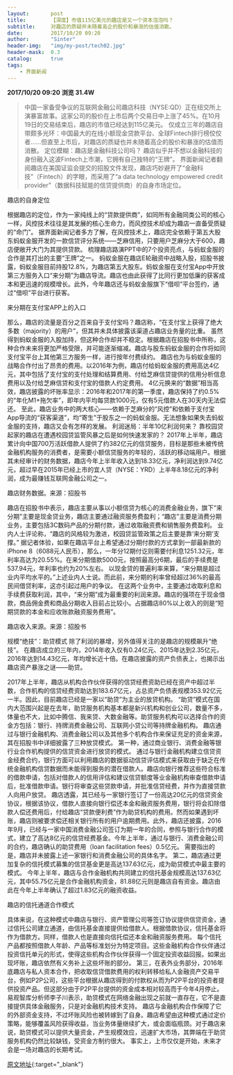 ```yaml
---
layout:       post
title:        【深度】市值115亿美元的趣店是又一个资本泡泡吗？
subtitle:     对趣店的质疑并未随着高企的股价和暴涨的估值消散。
date:         2017/10/20 09:20
author:       "Sinter"
header-img:   "img/my-post/tech02.jpg"
header-mask:  0.3
catalog:      true
tags:
    - 界面新闻
---
```


**2017/10/20 09:20**  **浏览 31.4W**

> 中国一家备受争议的互联网金融公司趣店科技（NYSE:QD）正在纽交所上演暴富故事。这家公司的股价在上市后两个交易日中上涨了45%。在10月19日的交易结束后，趣店的市值已经达到115亿美元。
仅成立三年的趣店自带颇多光环：中国最大的在线小额现金贷款平台、全球Fintech排行榜佼佼者……但直至上市后，对趣店的质疑也并未随着高企的股价和暴涨的估值而消散。
定位模糊：趣店是金融科技公司吗？
趣店似乎并不想以金融科技的身份融入这波Fintech上市潮，它拥有自己独特的“王牌”。
界面新闻记者翻阅趣店在美国证监会提交的招股文件发现，趣店巧妙避开了“金融科技”（Fintech）的字眼，而采用了“a data technology empowered credit provider”（数据科技赋能的信贷提供商）的自身市场定位。

趣店的自身定位

根据趣店的定位，作为一家纯线上的“贷款提供商”，如同所有金融同类公司的核心一样，风控技术往往是其发展的核心生命力，而风控技术却成为趣店一直备受质疑的“命门”。
据界面新闻记者多方了解，在风控技术上，趣店完全依赖于第五大股东蚂蚁金服开发的一款信贷评分系统——芝麻信用，只要用户芝麻分大于600，趣店便敞开大门为其提供贷款。
梳理趣店路演PPT中的7个投资亮点，与蚂蚁金服的合作是其打出的主要“王牌”之一。
蚂蚁金服在趣店E轮融资中战略入股，招股书披露，蚂蚁金服目前持股12.8%，为趣店第五大股东。蚂蚁金服在支付宝App中开放第三方服务入口“来分期”为趣店导流。趣店也由此获得了比同行更加低廉的获客成本和更迅速的规模增长。此外，今年趣店还与蚂蚁金服旗下“借呗”平台签约，通过“借呗”平台进行获客。

来分期在支付宝APP上的入口

那么，趣店的流量是百分之百来自于支付宝吗？趣店称，“在支付宝上获得了绝大多数（majority）的用户”，但其并未具体披露该渠道占趣店业务量的比重。
虽然得到蚂蚁金服的入股加持，但这种合作却并不稳定。根据趣店在招股书中所称，这种合作未来将更加严格受限，并可能逐渐缩减。趣店与股东蚂蚁金服的合作将如同支付宝平台上其他第三方服务一样，进行按年付费续约。
趣店也为与蚂蚁金服的战略合作付出了昂贵的费用。以2016年为例，趣店付给蚂蚁金服的费用高达4亿元，其中包括了支付宝的支付处理和结算费用、付给芝麻信贷提供的信用分析信息费用以及付给芝麻信贷和支付宝的借款人约定费用。
4亿元换来的“数据”相当高效，趣店披露的坏账率显示：2016年和2017年的第一季度，趣店保持了约0.5%的“年化M1+拖欠率”，即年内平均每贷款1000元，仅有5元借款人在30天内无法偿还。
至此，趣店业务中的两大核心——依赖于芝麻分的“风控”和依赖于支付宝App导流的“获客渠道”，均“寄生”于股东之一的蚂蚁金服。无法想象如果失去蚂蚁金服的支持，趣店又会有怎样的发展。
利润迷局：半年10亿利润何来？
靠校园贷起家的趣店在遭遇校园贷监管风暴之后是如何快速发家的？
2017年上半年，趣店累计向中国700万活跃借款人提供了约382亿元的信贷服务，目标是那些未被传统金融机构服务的消费者，是需要小额信贷服务的年轻的，活跃的移动端用户。根据其未经审计的财务数据，趣店今年上半年收入达到18.33亿元，净利润达到9.74亿元，超过早在2015年已经上市的宜人贷（NYSE：YRD）上半年8.18亿元的净利润，成为最赚钱互联网金融公司之一。

趣店财务数据。来源：招股书

趣店在招股书中表示，趣店主要从事以小额信贷为核心的消费金融业务，旗下“来分期”主要是现金贷业务，趣店主要通过融资服务费盈利；“趣店”主要是消费分期业务，主要包括3C数码产品的分期付款，通过收取融资费和销售服务费盈利。
业内人士评论称，“趣店的风格较为激进，校园贷监管政策之后主要是靠‘来分期’支撑。”
据记者体验，如果在趣店平台上希望通过分期付款的方式拿到一部最新款的iPhone 8（6088元人民币），那么，一年分12期付讫则需要付利息1251.32元，年利率高达为20.55%。在来分期借款5000元，按照最高分6期，最后的手续费是537.94元，年利率也约为20%左右。
以现金贷的普遍利率来算，“来分期是超过业内平均水平的。”上述业内人士说。而此前，来分期的利率曾经超过36%的最高民间借贷利率，这亦引起过用户的争议。
在这两个业务中，主要通过收取利息和手续费获取利润，其中，“来分期”成为最重要的利润来源。趣店的强项在于现金借款，商品佣金费和商品分期收入目前占比较小。占据趣店80%以上收入的则是“短期贷款的本金和应收账款融资服务费用”。

趣店收入来源。来源：招股书

规模“绝技”：助贷模式
除了利润的暴增，另外值得关注的是趣店的规模飙升“绝技”。
在趣店成立的三年内，2014年收入仅有0.24亿元、2015年达到2.35亿元，2016年达到14.43亿元，年均增长近十倍。在趣店披露的资产负债表上，也揭示出趣店资产暴涨之谜——助贷。

2017年上半年，趣店从机构合作伙伴获得的信贷经费资助已经在资产中超过半数，合作机构的信贷经费资助达到183.67亿元，占总资产负债表规模353.92亿元一半。因此，目前趣店已经是一家以“助贷”为主业的放贷机构。
“助贷”模式在国内大范围兴起是在去年，助贷服务机构基本都是新兴机构和创业公司，数量不多，体量也不大，比如中腾信、我来贷、大数金融等。助贷服务机构可以选择合作的资金方包括：银行、持牌消费金融公司、互联网小贷公司等持牌金融机构。
趣店通过与银行金融机构、消费金融公司以及其他多个机构合作来保证充足的资金来源，其在招股书中详细披露了三种放贷模式。
第一种，通过商业银行、消费金融等银行业合作机构提供的信贷资金进行放贷的模式。
通过与银行金融机构建立信贷资金经费合约，银行方面可以利用趣店的数据驱动信贷评估模式来获取由于缺乏在传统金融机构信贷数据而未能得到服务的潜在借款人。趣店向银行推荐这些符合标准的借款申请，包括对借款人的信用评估和建议信贷额度等业金融机构审查借款申请后，批准借款申请。银行将审查这些贷款申请，并批准信贷经费，并作为直接贷款人向用户放贷。
趣店透露，其已经与一家银行签订了一份高达20亿元的信贷资金协议，根据该协议，借款人直接向银行偿还本金和融资服务费用，银行将会扣除借款人偿还费用后，付给趣店“贷款便利费”作为助贷机构的费用。然而如果遇到坏账，趣店则被要求偿还相关银行所有的用户逾期费用。此外，趣店还披露，2016年9月，已经与一家中国消费金融公司签订为期一年的合同，参照与银行合作的模式，建立了高达8亿元的信贷经费基金。今年上半年，通过与银行、消费金融公司的合约，趣店确认的助贷费用（loan facilitation fees）0.5亿元。
需要指出的是，趣店并未披露上述一家银行和消费金融公司的具体名字。
第二，趣店通过更加复杂的信托模式募集的信贷基金更是高达137.63亿元，成为助贷模式中最主要的模式。
今年上半年，趣店与合作金融机构共同建立的信托基金规模高达137.63亿元，其中55.75亿元是合作金融机构资金，81.88亿元则是趣店自有资金。趣店由此在今年上半年确认了超过1.83亿元的融资收益。

趣店的信托通道合作模式

具体来说，在这种模式中趣店与银行、资产管理公司等签订协议提供信贷资金，通过信托公司建立通道，由信托基金直接提供给借款人。根据借款协议，信托基金将作为借款方。同样，借款人也是直接向信托偿还本金和融资服务费用。
每个信托产品都按照借款人年龄、产品等标准划分为特定项目。这些金融机构合作伙伴通过投资信托单元的形式，使得这些机构合作伙伴获得一个固定投资收益回报。如果出现坏账，趣店依然有义务补上这些坏账的部分。
第三，在表外业务部分，2016年底趣店与私人资本合作，把收取信贷借款费用的权利转移给私人金融资产交易平台，例如P2P公司，这些平台根据从趣店得到的付款权从而为P2P平台的投资者提供投资产品。但这部分由于P2P平台提供的资金成本相对较高而于今年4月停止。
易观智库分析师李子川表示，助贷模式在网络金融出现之前就一直存在，它不是直接提供具体金融服务，只是对金融机构技术支持。
趣店与金融机构合作保障了它的外部资金支持，不过坏账风险也被转嫁到了自身。趣店希望由这种模式通过定价策略，能够覆盖风险获得收益，当业务体量继续扩大，或会面临瓶颈。对于趣店来说，助贷模式可以提供大量资金，产生规模效应，迅速扩大市场，其弊端在于助贷服务机构仍然比较缺钱，受资金方制约很大。
事实上，上市仅仅是开始，未来才会是一场对趣店的长期考试。


[原文地址](http://www.jiemian.com/article/1691932.html){:target="_blank"}


